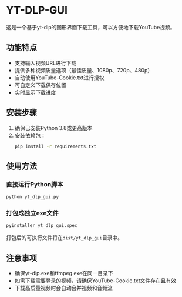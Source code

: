 # YT-DLP-GUI

这是一个基于yt-dlp的图形界面下载工具，可以方便地下载YouTube视频。

## 功能特点

- 支持输入视频URL进行下载
- 提供多种视频质量选项（最佳质量、1080p、720p、480p）
- 自动使用YouTube-Cookie.txt进行授权
- 可自定义下载保存位置
- 实时显示下载进度

## 安装步骤

1. 确保已安装Python 3.8或更高版本
2. 安装依赖包：
   ```bash
   pip install -r requirements.txt
   ```

## 使用方法

### 直接运行Python脚本

```bash
python yt_dlp_gui.py
```

### 打包成独立exe文件

```bash
pyinstaller yt_dlp_gui.spec
```

打包后的可执行文件将在`dist/yt_dlp_gui`目录中。

## 注意事项

- 确保yt-dlp.exe和ffmpeg.exe在同一目录下
- 如需下载需要登录的视频，请确保YouTube-Cookie.txt文件存在且有效
- 下载高质量视频时会自动合并视频和音频流
